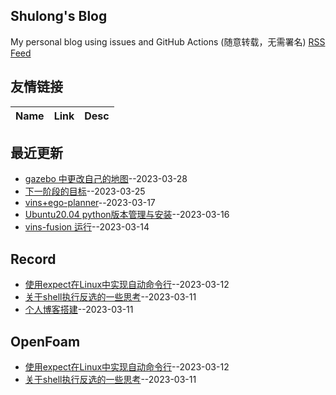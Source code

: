 ## Shulong's Blog
My personal blog using issues and GitHub Actions (随意转载，无需署名)
[RSS Feed](https://raw.githubusercontent.com/shu1ong/gitblog/master/feed.xml)
## 友情链接
| Name | Link | Desc | 
 | ---- | ---- | ---- |
## 最近更新
- [gazebo 中更改自己的地图](https://github.com/shu1ong/gitblog/issues/13)--2023-03-28
- [下一阶段的目标](https://github.com/shu1ong/gitblog/issues/12)--2023-03-25
- [vins+ego-planner](https://github.com/shu1ong/gitblog/issues/11)--2023-03-17
- [Ubuntu20.04 python版本管理与安装](https://github.com/shu1ong/gitblog/issues/10)--2023-03-16
- [vins-fusion 运行](https://github.com/shu1ong/gitblog/issues/8)--2023-03-14
## Record
- [使用expect在Linux中实现自动命令行](https://github.com/shu1ong/gitblog/issues/5)--2023-03-12
- [关于shell执行反选的一些思考](https://github.com/shu1ong/gitblog/issues/4)--2023-03-11
- [个人博客搭建](https://github.com/shu1ong/gitblog/issues/3)--2023-03-11
## OpenFoam
- [使用expect在Linux中实现自动命令行](https://github.com/shu1ong/gitblog/issues/5)--2023-03-12
- [关于shell执行反选的一些思考](https://github.com/shu1ong/gitblog/issues/4)--2023-03-11
